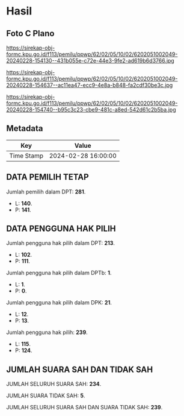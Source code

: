 # Hasil

## Foto C Plano

https://sirekap-obj-formc.kpu.go.id/f113/pemilu/ppwp/62/02/05/10/02/6202051002049-20240228-154130--431b055e-c72e-44e3-9fe2-ad619b6d3766.jpg

https://sirekap-obj-formc.kpu.go.id/f113/pemilu/ppwp/62/02/05/10/02/6202051002049-20240228-154637--ac11ea47-ecc9-4e8a-b848-fa2cdf30be3c.jpg

https://sirekap-obj-formc.kpu.go.id/f113/pemilu/ppwp/62/02/05/10/02/6202051002049-20240228-154740--b95c3c23-cbe9-481c-a8ed-542d61c2b5ba.jpg


## Metadata

| Key        | Value               |
| ---------- | ------------------- |
| Time Stamp | 2024-02-28 16:00:00 |


## DATA PEMILIH TETAP

Jumlah pemilih dalam DPT: **281**.
 * L: **140**.
 * P: **141**.

## DATA PENGGUNA HAK PILIH

Jumlah pengguna hak pilih dalam DPT: **213**.
 * L: **102**.
 * P: **111**.

Jumlah pengguna hak pilih dalam DPTb: **1**.
 * L: **1**.
 * P: **0**.

Jumlah pengguna hak pilih dalam DPK: **21**.
 * L: **12**.
 * P: **13**.

Jumlah pengguna hak pilih: **239**.
 * L: **115**.
 * P: **124**.

## JUMLAH SUARA SAH DAN TIDAK SAH

JUMLAH SELURUH SUARA SAH: **234**.

JUMLAH SUARA TIDAK SAH: **5**.

JUMLAH SELURUH SUARA SAH DAN SUARA TIDAK SAH: **239**.



